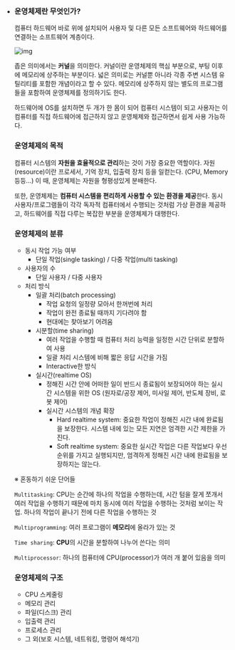 - ### 운영체제란 무엇인가?

  컴퓨터 하드웨어 바로 위에 설치되어 사용자 및 다른 모든 소프트웨어와 하드웨어를 연결하는 소프트웨어 계층이다.

  

  ![img](https://blog.kakaocdn.net/dn/G4QBe/btqFNFveb0s/P07qkLeRv95B8PZGXzp7ak/img.png)

  

  좁은 의미에서는 **커널**을 의미한다. 커널이란 운영체제의 핵심 부분으로, 부팅 이후에 메모리에 상주하는 부분이다. 넓은 의미로는 커널뿐 아니라 각종 주변 시스템 유틸리티를 포함한 개념이라고 할 수 있다. 메모리에 상주하지 않는 별도의 프로그램들을 포함하여 운영체제를 정의하기도 한다.

  하드웨어에 OS를 설치하면 두 개가 한 몸이 되어 컴퓨터 시스템이 되고 사용자는 이 컴퓨터를 직접 하드웨어에 접근하지 않고 운영체제와 접근하면서 쉽게 사용 가능하다.

  ### 운영체제의 목적

   컴퓨터 시스템의 **자원을 효율적으로 관리**하는 것이 가장 중요한 역할이다. 자원(resource)이란 프로세서, 기억 장치, 입출력 장치 등을 일컫는다. (CPU, Memory 등등...) 이 때, 운영체제는 자원을 형평성있게 분배한다.

   또한, 운영체제는 **컴퓨터 시스템을 편리하게 사용할 수 있는 환경을 제공**한다. 동시 사용자/프로그램들이 각각 독자적 컴퓨터에서 수행되는 것처럼 가상 환경을 제공하고, 하드웨어를 직접 다루는 복잡한 부분을 운영체제가 대행한다.

  ### 운영체제의 분류

  - 동시 작업 가능 여부
    - 단일 작업(single tasking) / 다중 작업(multi tasking)
  - 사용자의 수
    - 단일 사용자 / 다중 사용자
  - 처리 방식
    - 일괄 처리(batch processing)
      - 작업 요청의 일정량 모아서 한꺼번에 처리
      - 작업이 완전 종료될 때까지 기다려야 함
      - 현대에는 찾아보기 어려움
    - 시분할(time sharing)
      - 여러 작업을 수행할 때 컴퓨터 처리 능력을 일정한 시간 단위로 분할하여 사용
      - 일괄 처리 시스템에 비해 짧은 응답 시간을 가짐
      - Interactive한 방식
    - 실시간(realtime OS)
      - 정해진 시간 안에 어떠한 일이 반드시 종료됨이 보장되어야 하는 실시간 시스템을 위한 OS (원자로/공장 제어, 미사일 제어, 반도체 장비, 로봇 제어)
      - 실시간 시스템의 개념 확장
        - Hard realtime system: 중요한 작업이 정해진 시간 내에 완료됨을 보장한다. 시스템 내에 있는 모든 지연은 엄격한 시간 제한을 가진다.
        - Soft realtime system: 중요한 실시간 작업은 다른 작업보다 우선순위를 가지고 실행되지만, 엄격하게 정해진 시간 내에 완료됨을 보장하지는 않는다.

  ※ 혼동하기 쉬운 단어들

  `Multitasking`: CPU는 순간에 하나의 작업을 수행하는데, 시간 텀을 잘게 쪼개서 여러 작업을 수행하기 때문에 마치 동시에 여러 작업을 수행하는 것처럼 보이는 작업. 하나의 작업이 끝나기 전에 다른 작업을 수행하는 것

  `Multiprogramming`: 여러 프로그램이 **메모리**에 올라가 있는 것

  `Time sharing`: **CPU**의 시간을 분할하여 나누어 쓴다는 의미

  `Multiprocessor`: 하나의 컴퓨터에 CPU(processor)가 여러 개 붙어 있음을 의미

  ### 운영체제의 구조

  - CPU 스케줄링
  - 메모리 관리
  - 파일(디스크) 관리
  - 입출력 관리
  - 프로세스 관리
  - 그 외(보호 시스템, 네트워킹, 명령어 해석기)